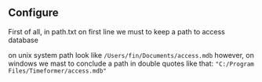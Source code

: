 ## Configure

First of all, in path.txt on first line we must to keep a path to access database

on unix system path look like `/Users/fin/Documents/access.mdb`
however, on windows we mast to conclude a path in double quotes like that: `"C:/Program Files/Timeformer/access.mdb"`

